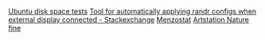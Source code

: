 [Ubuntu disk space tests](https://askubuntu.com/questions/911865/no-more-disk-space-how-can-i-find-what-is-taking-up-the-space)
[Tool for automatically applying randr configs when external display connected - Stackexchange](https://unix.stackexchange.com/questions/4489/a-tool-for-automatically-applying-randr-configuration-when-external-display-is-p)
[Menzostat](https://menzostat.ggu.cz/)
[Artstation Nature fine](https://www.artstation.com/quentinregnes)
[]()

